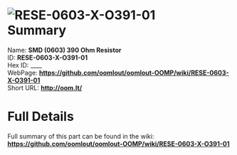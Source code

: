 
![RESE-0603-X-O391-01](https://github.com/oomlout/oomlout-OOMP/blob/master/parts/RESE-0603-X-O391-01/RESE-0603-X-O391-01_420.jpg)   
Summary
=================
  
Name: __SMD (0603) 390 Ohm Resistor__    
ID: __RESE-0603-X-O391-01__   
Hex ID: ____   
WebPage: __https://github.com/oomlout/oomlout-OOMP/wiki/RESE-0603-X-O391-01__   
Short URL: __http://oom.lt/__   

Full Details
==========================
Full summary of this part can be found in the wiki:   
__https://github.com/oomlout/oomlout-OOMP/wiki/RESE-0603-X-O391-01__    


